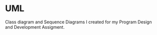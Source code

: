 # UML
Class diagram and Sequence Diagrams I created for my Program Design and Development Assigment. 
